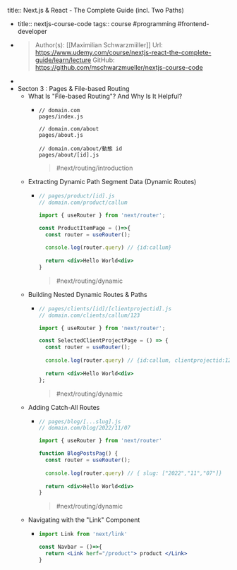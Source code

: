 title:: Next.js & React - The Complete Guide (incl. Two Paths)

- title:: nextjs-course-code
  tags:: course #programming #frontend-developer
- >Author(s): [[Maximilian Schwarzmiiller]]
  Url: https://www.udemy.com/course/nextjs-react-the-complete-guide/learn/lecture
  GitHub: https://github.com/mschwarzmueller/nextjs-course-code
-
- Secton 3 : Pages & File-based Routing
	- What Is "File-based Routing"? And Why Is It Helpful?
		- ```
		  // domain.com
		  pages/index.js
		  
		  // domain.com/about
		  pages/about.js
		  
		  // domain.com/about/動態 id
		  pages/about/[id].js
		  ```
		  >#next/routing/introduction
	- Extracting Dynamic Path Segment Data (Dynamic Routes)
		- ```jsx
		  // pages/product/[id].js
		  // domain.com/product/callum
		  
		  import { useRouter } from 'next/router';
		  
		  const ProductItemPage = ()=>{
		    const router = useRouter();
		    
		    console.log(router.query) // {id:callum}
		    
		    return <div>Hello World<div>
		  }
		  ```
		  >#next/routing/dynamic
	- Building Nested Dynamic Routes & Paths
		- ```jsx
		  // pages/clients/[id]/[clientprojectid].js
		  // domain.com/clients/callum/123
		  
		  import { useRouter } from 'next/router';
		  
		  const SelectedClientProjectPage = () => {
		    const router = useRouter();
		    
		    console.log(router.query) // {id:callum, clientprojectid:123}
		    
		    return <div>Hello World<div>
		  };
		  ```
		  >#next/routing/dynamic
	- Adding Catch-All Routes
		- ```jsx
		  // pages/blog/[...slug].js
		  // domain.com/blog/2022/11/07
		  
		  import { useRouter } from 'next/router'
		  
		  function BlogPostsPag() {
		    const router = useRouter();
		    
		    console.log(router.query) // { slug: ["2022","11","07"]}
		    
		    return <div>Hello World<div>
		  }
		  ```
		  > #next/routing/dynamic
	- Navigating with the "Link" Component
		- ```jsx
		  import Link from 'next/link'
		  
		  const Navbar = ()=>{
		  	return <Link herf="/product"> product </Link> 
		  }
		  ```
		  >
